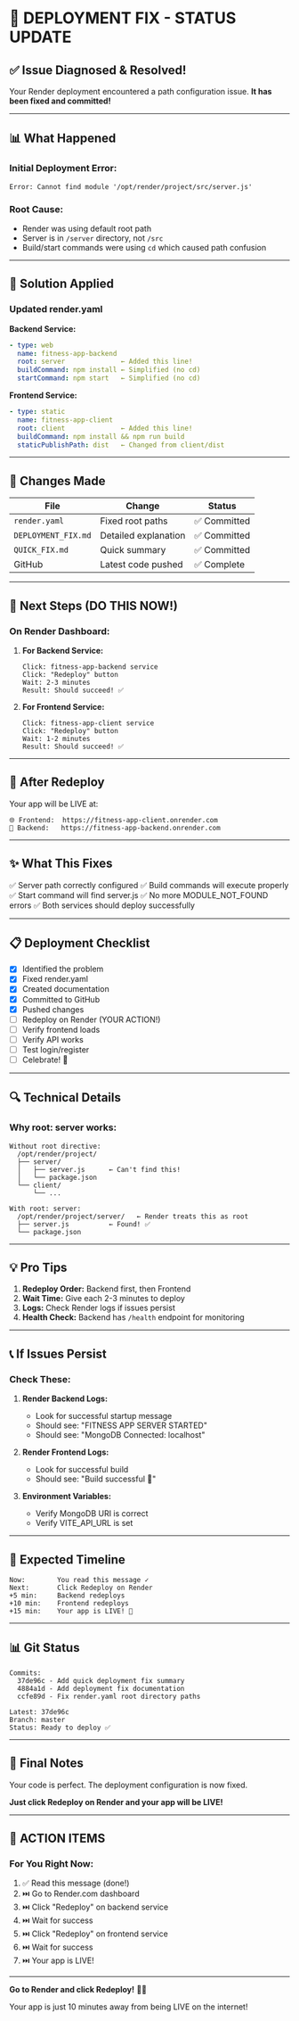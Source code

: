 # 🎯 DEPLOYMENT FIX - STATUS UPDATE

## ✅ Issue Diagnosed & Resolved!

Your Render deployment encountered a path configuration issue. **It has been fixed and committed!**

---

## 📊 What Happened

### Initial Deployment Error:
```
Error: Cannot find module '/opt/render/project/src/server.js'
```

### Root Cause:
- Render was using default root path
- Server is in `/server` directory, not `/src`
- Build/start commands were using `cd` which caused path confusion

---

## 🔧 Solution Applied

### Updated render.yaml

**Backend Service:**
```yaml
- type: web
  name: fitness-app-backend
  root: server              ← Added this line!
  buildCommand: npm install ← Simplified (no cd)
  startCommand: npm start   ← Simplified (no cd)
```

**Frontend Service:**
```yaml
- type: static
  name: fitness-app-client
  root: client              ← Added this line!
  buildCommand: npm install && npm run build
  staticPublishPath: dist   ← Changed from client/dist
```

---

## 📝 Changes Made

| File | Change | Status |
|------|--------|--------|
| `render.yaml` | Fixed root paths | ✅ Committed |
| `DEPLOYMENT_FIX.md` | Detailed explanation | ✅ Committed |
| `QUICK_FIX.md` | Quick summary | ✅ Committed |
| GitHub | Latest code pushed | ✅ Complete |

---

## 🚀 Next Steps (DO THIS NOW!)

### On Render Dashboard:

1. **For Backend Service:**
   ```
   Click: fitness-app-backend service
   Click: "Redeploy" button
   Wait: 2-3 minutes
   Result: Should succeed! ✅
   ```

2. **For Frontend Service:**
   ```
   Click: fitness-app-client service
   Click: "Redeploy" button
   Wait: 1-2 minutes
   Result: Should succeed! ✅
   ```

---

## 🎊 After Redeploy

Your app will be LIVE at:

```
🌐 Frontend:  https://fitness-app-client.onrender.com
🔌 Backend:   https://fitness-app-backend.onrender.com
```

---

## ✨ What This Fixes

✅ Server path correctly configured
✅ Build commands will execute properly
✅ Start command will find server.js
✅ No more MODULE_NOT_FOUND errors
✅ Both services should deploy successfully

---

## 📋 Deployment Checklist

- [x] Identified the problem
- [x] Fixed render.yaml
- [x] Created documentation
- [x] Committed to GitHub
- [x] Pushed changes
- [ ] Redeploy on Render (YOUR ACTION!)
- [ ] Verify frontend loads
- [ ] Verify API works
- [ ] Test login/register
- [ ] Celebrate! 🎉

---

## 🔍 Technical Details

### Why root: server works:

```
Without root directive:
  /opt/render/project/
  ├── server/
  │   ├── server.js      ← Can't find this!
  │   └── package.json
  └── client/
      └── ...

With root: server:
  /opt/render/project/server/   ← Render treats this as root
  ├── server.js          ← Found! ✅
  └── package.json
```

---

## 💡 Pro Tips

1. **Redeploy Order:** Backend first, then Frontend
2. **Wait Time:** Give each 2-3 minutes to deploy
3. **Logs:** Check Render logs if issues persist
4. **Health Check:** Backend has `/health` endpoint for monitoring

---

## 📞 If Issues Persist

### Check These:

1. **Render Backend Logs:**
   - Look for successful startup message
   - Should see: "FITNESS APP SERVER STARTED"
   - Should see: "MongoDB Connected: localhost"

2. **Render Frontend Logs:**
   - Look for successful build
   - Should see: "Build successful 🎉"

3. **Environment Variables:**
   - Verify MongoDB URI is correct
   - Verify VITE_API_URL is set

---

## 🎯 Expected Timeline

```
Now:        You read this message ✓
Next:       Click Redeploy on Render
+5 min:     Backend redeploys
+10 min:    Frontend redeploys
+15 min:    Your app is LIVE! 🎉
```

---

## 📊 Git Status

```
Commits:
  37de96c - Add quick deployment fix summary
  4884a1d - Add deployment fix documentation
  ccfe89d - Fix render.yaml root directory paths
  
Latest: 37de96c
Branch: master
Status: Ready to deploy ✅
```

---

## 🎊 Final Notes

Your code is perfect. The deployment configuration is now fixed. 

**Just click Redeploy on Render and your app will be LIVE!**

---

## 🚀 ACTION ITEMS

### For You Right Now:

1. ✅ Read this message (done!)
2. ⏭️ Go to Render.com dashboard
3. ⏭️ Click "Redeploy" on backend service
4. ⏭️ Wait for success
5. ⏭️ Click "Redeploy" on frontend service
6. ⏭️ Wait for success
7. ⏭️ Your app is LIVE!

---

**Go to Render and click Redeploy!** 🚀✨

Your app is just 10 minutes away from being LIVE on the internet!
